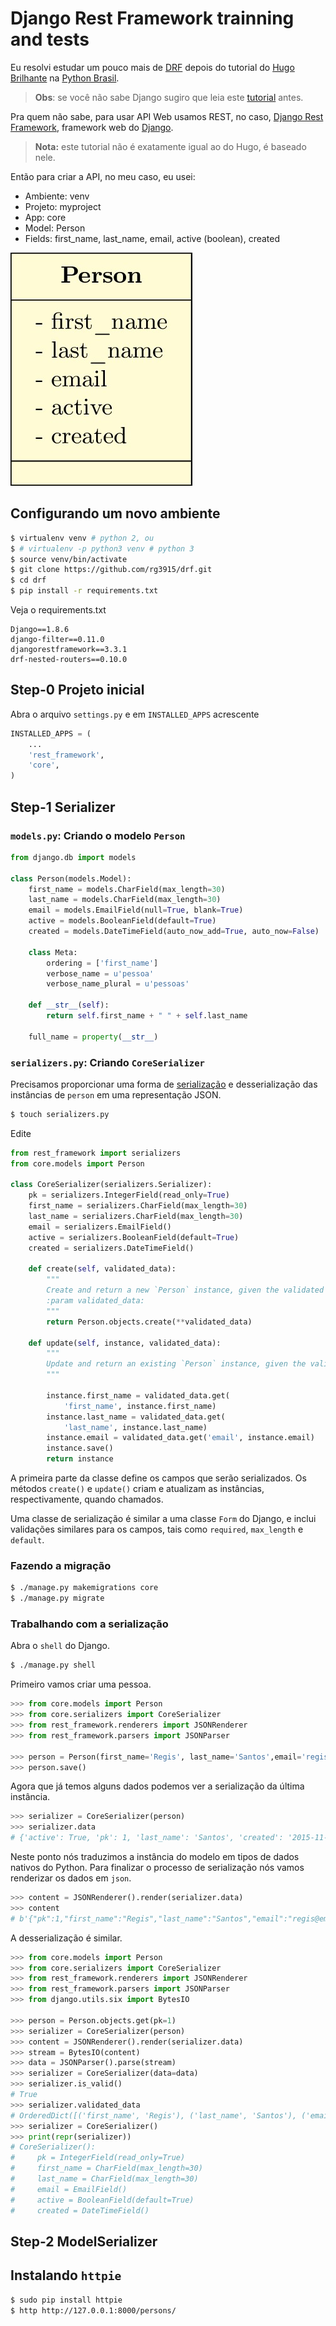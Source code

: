 # Django Rest Framework trainning and tests

Eu resolvi estudar um pouco mais de [DRF][0] depois do tutorial do [Hugo Brilhante][1] na [Python Brasil][2].

> **Obs**: se você não sabe Django sugiro que leia este [tutorial][4] antes.

Pra quem não sabe, para usar API Web usamos REST, no caso, [Django Rest Framework][0], framework web do [Django][3].

> **Nota:** este tutorial não é exatamente igual ao do Hugo, é baseado nele.

Então para criar a API, no meu caso, eu usei:

* Ambiente: venv
* Projeto: myproject
* App: core
* Model: Person
* Fields: first_name, last_name, email, active (boolean), created

![img](img/person.jpg)


## Configurando um novo ambiente

```bash
$ virtualenv venv # python 2, ou
$ # virtualenv -p python3 venv # python 3
$ source venv/bin/activate
$ git clone https://github.com/rg3915/drf.git
$ cd drf
$ pip install -r requirements.txt
```

Veja o requirements.txt

	Django==1.8.6
	django-filter==0.11.0
	djangorestframework==3.3.1
	drf-nested-routers==0.10.0

## Step-0 Projeto inicial

Abra o arquivo `settings.py` e em `INSTALLED_APPS` acrescente

```python
INSTALLED_APPS = (
	...
    'rest_framework',
    'core',
)
```

## Step-1 Serializer

### `models.py`: Criando o modelo `Person`

```python
from django.db import models

class Person(models.Model):
    first_name = models.CharField(max_length=30)
    last_name = models.CharField(max_length=30)
    email = models.EmailField(null=True, blank=True)
    active = models.BooleanField(default=True)
    created = models.DateTimeField(auto_now_add=True, auto_now=False)

    class Meta:
        ordering = ['first_name']
        verbose_name = u'pessoa'
        verbose_name_plural = u'pessoas'

    def __str__(self):
        return self.first_name + " " + self.last_name

    full_name = property(__str__)
```



### `serializers.py`: Criando `CoreSerializer`

Precisamos proporcionar uma forma de [serialização][5] e desserialização das instâncias de `person` em uma representação JSON.

```bash
$ touch serializers.py
```

Edite

```python
from rest_framework import serializers
from core.models import Person

class CoreSerializer(serializers.Serializer):
    pk = serializers.IntegerField(read_only=True)
    first_name = serializers.CharField(max_length=30)
    last_name = serializers.CharField(max_length=30)
    email = serializers.EmailField()
    active = serializers.BooleanField(default=True)
    created = serializers.DateTimeField()

    def create(self, validated_data):
        """
        Create and return a new `Person` instance, given the validated data.
        :param validated_data:
        """
        return Person.objects.create(**validated_data)

    def update(self, instance, validated_data):
        """
        Update and return an existing `Person` instance, given the validated data.
        """

        instance.first_name = validated_data.get(
            'first_name', instance.first_name)
        instance.last_name = validated_data.get(
            'last_name', instance.last_name)
        instance.email = validated_data.get('email', instance.email)
        instance.save()
        return instance
```

A primeira parte da classe define os campos que serão serializados. Os métodos `create()` e `update()` criam e atualizam as instâncias, respectivamente, quando chamados.

Uma classe de serialização é similar a uma classe `Form` do Django, e inclui validações similares para os campos, tais como `required`, `max_length` e `default`.


### Fazendo a migração

```bash
$ ./manage.py makemigrations core
$ ./manage.py migrate
```

### Trabalhando com a serialização

Abra o `shell` do Django.

```bash
$ ./manage.py shell
```

Primeiro vamos criar uma pessoa.

```python
>>> from core.models import Person
>>> from core.serializers import CoreSerializer
>>> from rest_framework.renderers import JSONRenderer
>>> from rest_framework.parsers import JSONParser

>>> person = Person(first_name='Regis', last_name='Santos',email='regis@email.com')
>>> person.save()
```

Agora que já temos alguns dados podemos ver a serialização da última instância.

```python
>>> serializer = CoreSerializer(person)
>>> serializer.data
# {'active': True, 'pk': 1, 'last_name': 'Santos', 'created': '2015-11-14T18:26:42.776285Z', 'first_name': 'Regis', 'email': 'regis@email.com'}
```

Neste ponto nós traduzimos a instância do modelo em tipos de dados nativos do Python. Para finalizar o processo de serialização nós vamos renderizar os dados em `json`.

```python
>>> content = JSONRenderer().render(serializer.data)
>>> content
# b'{"pk":1,"first_name":"Regis","last_name":"Santos","email":"regis@email.com","active":true,"created":"2015-11-14T18:26:42.776285Z"}'
```


A desserialização é similar.

```python
>>> from core.models import Person
>>> from core.serializers import CoreSerializer
>>> from rest_framework.renderers import JSONRenderer
>>> from rest_framework.parsers import JSONParser
>>> from django.utils.six import BytesIO

>>> person = Person.objects.get(pk=1)
>>> serializer = CoreSerializer(person)
>>> content = JSONRenderer().render(serializer.data)
>>> stream = BytesIO(content)
>>> data = JSONParser().parse(stream)
>>> serializer = CoreSerializer(data=data)
>>> serializer.is_valid()
# True
>>> serializer.validated_data
# OrderedDict([('first_name', 'Regis'), ('last_name', 'Santos'), ('email', 'regis@email.com'), ('active', True), ('created', datetime.datetime(2015, 11, 14, 18, 26, 42, 776285, tzinfo=<UTC>))])
>>> serializer = CoreSerializer()
>>> print(repr(serializer))
# CoreSerializer():
#     pk = IntegerField(read_only=True)
#     first_name = CharField(max_length=30)
#     last_name = CharField(max_length=30)
#     email = EmailField()
#     active = BooleanField(default=True)
#     created = DateTimeField()
```

## Step-2 ModelSerializer
















## Instalando `httpie`

```bash
$ sudo pip install httpie
$ http http://127.0.0.1:8000/persons/
```








[0]: http://www.django-rest-framework.org/
[1]: https://github.com/hugobrilhante/drf-tutorial-pybr11
[2]: http://pythonbrasil.github.io/pythonbrasil11-site/
[3]: https://www.djangoproject.com/
[4]: http://pythonclub.com.br/tutorial-django-17.html
[5]: https://pt.wikipedia.org/wiki/Serializa%C3%A7%C3%A3o